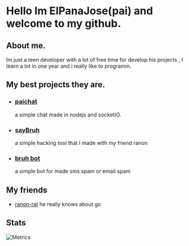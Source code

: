 # Hello Im ElPanaJose(pai) and welcome to my github.

## About me.

Im just a teen developer with a lot of free time for develop his projects , I learn a lot in one year and i really like to programm.

## My best projects they are.

- <a href="https://chat-pai.herokuapp.com/"> <h3>paichat</h3> </a> a simple chat made in nodejs and socketIO.

- <a href="https://github.com/ranon-rat/sayBruh"> <h3>sayBruh</h3> </a> a simple hacking tool that I made with my friend ranon
  
- <a href="https://github.com/ELPanaJose/bruh-bot"><h3>bruh bot</h3></a> a simple bot for made sms spam or email spam

## My friends

- <a href="https://github.com/ranon-rat">ranon-rat</a> he really knows about go

## Stats

![Metrics](https://metrics.lecoq.io/ELPanaJose?template=classic&languages=1&languages.colors=github&languages.threshold=0%25&config.timezone=America%2FBogota)
